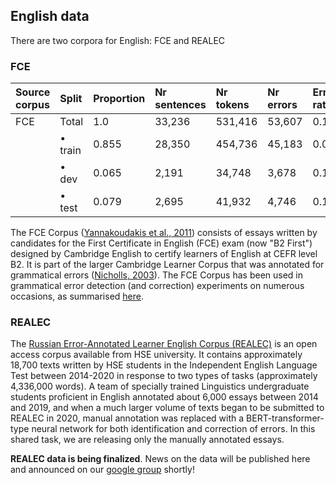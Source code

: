 ## English data

There are two corpora for English: FCE and REALEC

### FCE

| Source corpus |  Split                 | Proportion | Nr sentences | Nr tokens | Nr errors | Error rate |
|:--------------|:-----------------------|:-----------|:-------------|:----------|:----------|:-----------|
| FCE           | Total                  | 1.0        | 33,236       |531,416    | 53,607    | 0.101      |
|               | • train                | 0.855      | 28,350       |454,736    | 45,183    | 0.099      |
|               | • dev                  | 0.065      | 2,191        |34,748     | 3,678     | 0.106      |
|               | • test                 | 0.079      | 2,695        |41,932     | 4,746     | 0.113      |

The FCE Corpus ([Yannakoudakis et al., 2011](https://aclanthology.org/P11-1019/)) consists of essays written by candidates for the First Certificate in English (FCE) exam (now "B2 First") designed by Cambridge English to certify learners of English at CEFR level B2. It is part of the larger Cambridge Learner Corpus that was annotated for grammatical errors ([Nicholls, 2003](https://www.academia.edu/download/43303478/CL2003_Nicholls.pdf)). The FCE Corpus has been used in grammatical error detection (and correction) experiments on numerous occasions, as summarised [here](https://paperswithcode.com/dataset/fce).

### REALEC


The [Russian Error-Annotated Learner English Corpus (REALEC)](https://realec.org/index.xhtml#/exam/) is an open access corpus available from HSE university. It contains approximately 18,700 texts written by HSE students in the Independent English Language Test between 2014-2020 in response to two types of tasks (approximately 4,336,000 words). A team of specially trained Linguistics undergraduate students proficient in English annotated about 6,000 essays between 2014 and 2019, and when a much larger volume of texts began to be submitted to REALEC in 2020, manual annotation was replaced with a BERT-transformer-type neural network for both identification and correction of errors. In this shared task, we are releasing only the manually annotated essays.

**REALEC data is being finalized**. News on the data will be published here and announced on our [google group](https://groups.google.com/g/multiged-2023) shortly!
